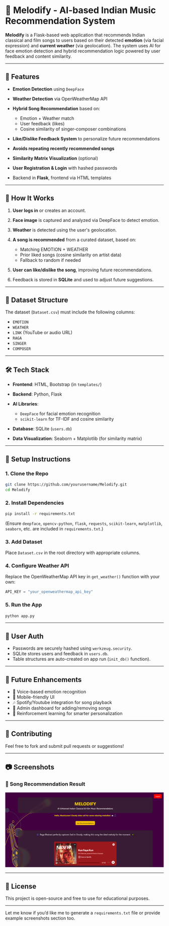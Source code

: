 

# 🎵 Melodify - AI-based Indian Music Recommendation System

**Melodify** is a Flask-based web application that recommends Indian classical and film songs to users based on their detected **emotion** (via facial expression) and **current weather** (via geolocation). The system uses AI for face emotion detection and hybrid recommendation logic powered by user feedback and content similarity.

---

## 🚀 Features

* **Emotion Detection** using `DeepFace`
* **Weather Detection** via OpenWeatherMap API
* **Hybrid Song Recommendation** based on:

  * Emotion + Weather match
  * User feedback (likes)
  * Cosine similarity of singer-composer combinations
* **Like/Dislike Feedback System** to personalize future recommendations
* **Avoids repeating recently recommended songs**
* **Similarity Matrix Visualization** (optional)
* **User Registration & Login** with hashed passwords
* Backend in **Flask**, frontend via HTML templates

---

## 🧠 How It Works

1. **User logs in** or creates an account.
2. **Face image** is captured and analyzed via DeepFace to detect emotion.
3. **Weather** is detected using the user's geolocation.
4. **A song is recommended** from a curated dataset, based on:

   * Matching EMOTION + WEATHER
   * Prior liked songs (cosine similarity on artist data)
   * Fallback to random if needed
5. **User can like/dislike the song**, improving future recommendations.
6. Feedback is stored in **SQLite** and used to adjust future suggestions.

---

## 📁 Dataset Structure

The dataset (`Dataset.csv`) must include the following columns:

* `EMOTION`
* `WEATHER`
* `LINK` (YouTube or audio URL)
* `RAGA`
* `SINGER`
* `COMPOSER`

---

## 🛠️ Tech Stack

* **Frontend**: HTML, Bootstrap (in `templates/`)
* **Backend**: Python, Flask
* **AI Libraries**:

  * `DeepFace` for facial emotion recognition
  * `scikit-learn` for TF-IDF and cosine similarity
* **Database**: SQLite (`users.db`)
* **Data Visualization**: Seaborn + Matplotlib (for similarity matrix)

---

## 🔧 Setup Instructions

### 1. Clone the Repo

```bash
git clone https://github.com/yourusername/Melodify.git
cd Melodify
```

### 2. Install Dependencies

```bash
pip install -r requirements.txt
```

(Ensure `deepface`, `opencv-python`, `flask`, `requests`, `scikit-learn`, `matplotlib`, `seaborn`, etc. are included in `requirements.txt`.)

### 3. Add Dataset

Place `Dataset.csv` in the root directory with appropriate columns.

### 4. Configure Weather API

Replace the OpenWeatherMap API key in `get_weather()` function with your own:

```python
API_KEY = "your_openweathermap_api_key"
```

### 5. Run the App

```bash
python app.py
```


---

## 🔐 User Auth

* Passwords are securely hashed using `werkzeug.security`.
* SQLite stores users and feedback in `users.db`.
* Table structures are auto-created on app run (`init_db()` function).

---

## 🎯 Future Enhancements

* 🎤 Voice-based emotion recognition
* 📱 Mobile-friendly UI
* 🎶 Spotify/Youtube integration for song playback
* 💾 Admin dashboard for adding/removing songs
* 🤖 Reinforcement learning for smarter personalization

---

## 🤝 Contributing

Feel free to fork and submit pull requests or suggestions!

---

## 📷 Screenshots

### 🎵 Song Recommendation Result

![Recommendation Output](Recommendation.png)


---

## 📄 License

This project is open-source and free to use for educational purposes.

---

Let me know if you’d like me to generate a `requirements.txt` file or provide example screenshots section too.
